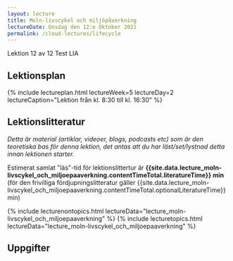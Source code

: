 ```yaml
---
layout: lecture
title: Moln-livscykel och miljöpåverkning
lectureDate: Onsdag den 12:e Oktober 2021
permalink: /cloud-lectures/lifecycle
---
```


Lektion 12 av 12
Test
LIA

## Lektionsplan

{% include lectureplan.html lectureWeek=5 lectureDay=2 lectureCaption="Lektion från kl. 8:30 till kl. 16:30" %}

## Lektionslitteratur
*Detta är material (artiklar, videoer, blogs, podcasts etc) som är den teoretiska bas för denna lektion, det antas att du har läst/set/lystnad detta innan lektionen starter.*


Estimerat samlat "läs"-tid för lektionslittertur är **{{site.data.lecture_moln-livscykel_och_miljoepaaverkning.contentTimeTotal.literatureTime}} min** (för den frivilliga fördjupningslitteratur gäller {{site.data.lecture_moln-livscykel_och_miljoepaaverkning.contentTimeTotal.optionalLiteratureTime}} min)

{% include lecturenontopics.html lectureData="lecture_moln-livscykel_och_miljoepaaverkning" %}
{% include lecturetopics.html lectureData="lecture_moln-livscykel_och_miljoepaaverkning" %}

## Uppgifter

